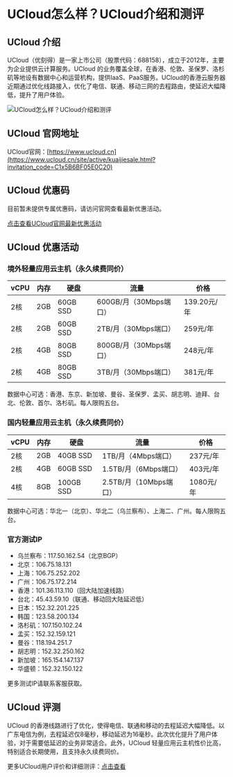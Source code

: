 # UCloud怎么样？UCloud介绍和测评

## UCloud 介绍
UCloud（优刻得）是一家上市公司（股票代码：688158），成立于2012年，主要为企业提供云计算服务。UCloud 的业务覆盖全球，在香港、伦敦、圣保罗、洛杉矶等地设有数据中心和运营机构，提供IaaS、PaaS服务。UCloud的香港云服务器近期通过优化线路接入，优化了电信、联通、移动三网的去程路由，使延迟大幅降低，提升了用户体验。

![UCloud怎么样？UCloud介绍和测评](https://github.com/user-attachments/assets/06a5fccd-2405-4411-840c-fd3a7c6d99a6)

## UCloud 官网地址
UCloud官网：[https://www.ucloud.cn](https://www.ucloud.cn/site/active/kuaijiesale.html?invitation_code=C1x5B6BF05E0C20)

## UCloud 优惠码
目前暂未提供专属优惠码，请访问官网查看最新优惠活动。  

[点击查看UCloud官网最新优惠活动](https://www.ucloud.cn/site/active/kuaijiesale.html?invitation_code=C1x5B6BF05E0C20)

## UCloud 优惠活动

### 境外轻量应用云主机（永久续费同价）

| vCPU  | 内存  | 硬盘    | 流量                      | 价格        |
|-------|-------|---------|---------------------------|-------------|
| 2核   | 2GB   | 60GB SSD | 600GB/月（30Mbps端口）      | 139.20元/年 |
| 2核   | 2GB   | 60GB SSD | 2TB/月（30Mbps端口）        | 259元/年    |
| 2核   | 4GB   | 80GB SSD | 800GB/月（30Mbps端口）      | 248元/年    |
| 2核   | 4GB   | 80GB SSD | 3TB/月（30Mbps端口）        | 381元/年    |

数据中心可选：香港、东京、新加坡、曼谷、圣保罗、孟买、胡志明、迪拜、台北、伦敦、首尔、洛杉矶。每人限购五台。

### 国内轻量应用云主机（永久续费同价）

| vCPU  | 内存  | 硬盘    | 流量                      | 价格        |
|-------|-------|---------|---------------------------|-------------|
| 2核   | 2GB   | 40GB SSD | 1TB/月（4Mbps端口）        | 237元/年    |
| 2核   | 4GB   | 60GB SSD | 1.5TB/月（6Mbps端口）       | 403元/年    |
| 4核   | 8GB   | 100GB SSD | 2.5TB/月（10Mbps端口）      | 1080元/年   |

数据中心可选：华北一（北京）、华北二（乌兰察布）、上海二、广州。每人限购五台。

### 官方测试IP

- 乌兰察布：117.50.162.54（北京BGP）
- 北京：106.75.18.131
- 上海：106.75.252.202
- 广州：106.75.172.214
- 香港：101.36.113.110（回大陆加速线路）
- 台北：45.43.59.10（联通、移动回大陆延迟低）
- 日本：152.32.201.225
- 韩国：123.58.200.134
- 洛杉矶：107.150.102.24
- 孟买：152.32.159.121
- 曼谷：118.194.251.7
- 胡志明：152.32.250.162
- 新加坡：165.154.147.137
- 华盛顿：152.32.150.122

更多测试IP请联系客服获取。

## UCloud 评测
UCloud 的香港线路进行了优化，使得电信、联通和移动的去程延迟大幅降低。以广东电信为例，去程延迟仅8毫秒，移动延迟为16毫秒。此次优化提升了用户体验，对于需要低延迟的业务非常适合。此外，UCloud 轻量应用云主机性价比高，特别适合长期使用，且支持永久续费同价。

更多UCloud用户评价和详细测评：[点击查看](https://www.ucloud.cn/site/active/kuaijiesale.html?invitation_code=C1x5B6BF05E0C20)
